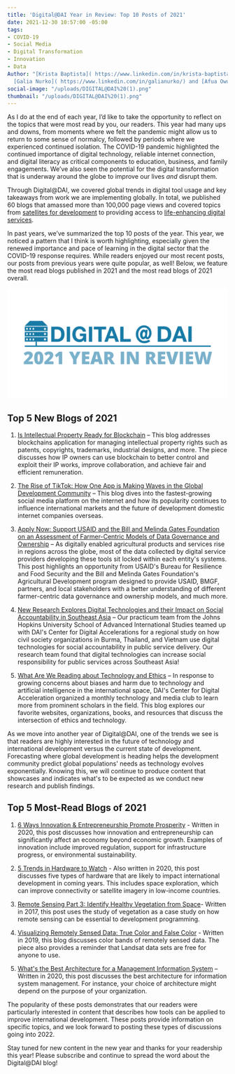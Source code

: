 ```yaml
---
title: 'Digital@DAI Year in Review: Top 10 Posts of 2021'
date: 2021-12-30 10:57:00 -05:00
tags:
- COVID-19
- Social Media
- Digital Transformation
- Innovation
- Data
Author: "[Krista Baptista]( https://www.linkedin.com/in/krista-baptista-2202aa/) and
  [Galia Nurko]( https://www.linkedin.com/in/galianurko/) and [Afua Owusu]( https://dai-global-digital.com/authors/afua-owusu/)"
social-image: "/uploads/DIGITAL@DAI%20(1).png"
thumbnail: "/uploads/DIGITAL@DAI%20(1).png"
---
```


As I do at the end of each year, I’d like to take the opportunity to reflect on the topics that were most read by you, our readers. This year had many ups and downs, from moments where we felt the pandemic might allow us to return to some sense of normalcy, followed by periods where we experienced continued isolation. The COVID-19 pandemic highlighted the continued importance of digital technology, reliable internet connection, and digital literacy as critical components to education, business, and family engagements. We’ve also seen the potential for the digital transformation that is underway around the globe to improve our lives *and* disrupt them.

Through Digital@DAI, we covered global trends in digital tool usage and key takeaways from work we are implementing globally. In total, we published 60 blogs that amassed more than 100,000 page views and covered  topics from [satellites for development](https://dai-global-digital.com/the-future-is-looking-up-satellites-for-development.html) to providing access to [life-enhancing digital services](https://dai-global-digital.com/meaningful-connectivity-providing-access-to-life-enhancing-digital-services.html?utm_source=daidotcom).

In past years, we’ve summarized the top 10 posts of the year. This year, we noticed a pattern that I think is worth highlighting, especially given the renewed importance and pace of learning in the digital sector that the COVID-19 response requires. While readers enjoyed our most recent posts, our posts from previous years were quite popular, as well! Below, we feature the most read blogs published in 2021 and the most read blogs of 2021 overall.

![DIGITAL@DAI (1).png](/uploads/DIGITAL@DAI%20(1).png)

<!--more-->

## Top 5 New Blogs of 2021

1. [Is Intellectual Property Ready for Blockchain](https://dai-global-digital.com/is-intellectual-property-ready-for-blockchain.html) – This blog addresses blockchains application for managing intellectual property rights such as patents, copyrights, trademarks, industrial designs, and more. The piece discusses how IP owners can use blockchain to better control and exploit their IP works, improve collaboration, and achieve fair and efficient remuneration.

2. [The Rise of TikTok: How One App is Making Waves in the Global Development Community](https://dai-global-digital.com/the-rise-of-tiktok-how-one-app-is-making-waves-in-the-global-development-community.html) – This blog dives into the fastest-growing social media platform on the internet and how its popularity continues to influence international markets and the future of development domestic internet companies overseas.

3. [Apply Now: Support USAID and the Bill and Melinda Gates Foundation on an Assessment of Farmer-Centric Models of Data Governance and Ownership](https://dai-global-digital.com/apply-now-to-support-usaid-and-the-bill-and-melinda-gates-foundation-on-an-assessment-on-farmer-centric-models-of-data-governance-and-ownership.html) – As digitally enabled agricultural products and services rise in regions across the globe, most of the data collected by digital service providers developing these tools sit locked within each entity's systems. This post highlights an opportunity from USAID's Bureau for Resilience and Food Security and the Bill and Melinda Gates Foundation's Agricultural Development program designed to provide USAID, BMGF, partners, and local stakeholders with a better understanding of different farmer-centric data governance and ownership models, and much more.

4. [New Research Explores Digital Technologies and their Impact on Social Accountability in Southeast Asia](https://dai-global-digital.com/idev-practicum-2021-exploring-digital-technologies-and-their-impact-on-social-accountability-in-southeast-asia.html) – Our practicum team from the Johns Hopkins University School of Advanced International Studies teamed up with DAI's Center for Digital Accelerations for a regional study on how civil society organizations in Burma, Thailand, and Vietnam use digital technologies for social accountability in public service delivery. Our research team found that digital technologies can increase social responsibility for public services across Southeast Asia!

5. [What Are We Reading about Technology and Ethics](https://dai-global-digital.com/what-are-we-reading-about-technology-and-ethics.html) – In response to growing concerns about biases and harm due to technology and artificial intelligence in the international space, DAI's Center for Digital Acceleration organized a monthly technology and media club to learn more from prominent scholars in the field. This blog explores our favorite websites, organizations, books, and resources that discuss the intersection of ethics and technology.

As we move into another year of Digital@DAI, one of the trends we see is that readers are highly interested in the future of technology and international development versus the current state of development. Forecasting where global development is heading helps the development community predict global populations' needs as technology evolves exponentially. Knowing this, we will continue to produce content that showcases and indicates what's to be expected as we conduct new research and publish findings.

## Top 5 Most-Read Blogs of 2021

1. [6 Ways Innovation & Entrepreneurship Promote Prosperity](https://dai-global-digital.com/6-ways-innovation-and-entrepreneurship-promote-prosperity.html) - Written in 2020, this post discusses how innovation and entrepreneurship can significantly affect an economy beyond economic growth. Examples of innovation include improved regulation, support for infrastructure progress, or environmental sustainability.

2. [5 Trends in Hardware to Watch](https://dai-global-digital.com/five-trends-in-hardware-to-watch.html) - Also written in 2020, this post discusses five types of hardware that are likely to impact international development in coming years. This includes space exploration, which can improve connectivity or satellite imagery in low-income countries.

3. [Remote Sensing Part 3: Identify Healthy Vegetation from Space](https://dai-global-digital.com/lush-green-remote-sensing.html)- Written in 2017, this post uses the study of vegetation as a case study on how remote sensing can be essential to development programming.

4. [Visualizing Remotely Sensed Data: True Color and False Color](https://dai-global-digital.com/visualizing-remotely-sensed-data-true-color-and-false-color.html) - Written in 2019, this blog discusses color bands of remotely sensed data. The piece also provides a reminder that Landsat data sets are free for anyone to use.

5. [What's the Best Architecture for a Management Information System](https://dai-global-digital.com/the-back-end-of-management-information-systems.html) – Written in 2020, this post discusses the best architecture for information system management. For instance, your choice of architecture might depend on the purpose of your organization.

The popularity of these posts demonstrates that our readers were particularly interested in content that describes how tools can be applied to improve international development. These posts provide information on specific topics, and we look forward to posting these types of discussions going into 2022.

Stay tuned for new content in the new year and thanks for your readership this year! Please subscribe and continue to spread the word about the Digital@DAI blog!